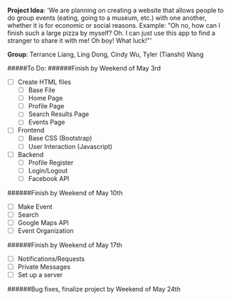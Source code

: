 **Project Idea**: 'We are planning on creating a website that allows people to do group events (eating, going to a museum, etc.) with one another, whether it is for economic or social reasons.
Example: "Oh no, how can I finish such a large pizza by myself? Oh. I can just use this app to find a stranger to share it with me! Oh boy! What luck!"'

**Group**: Terrance Liang, Ling Dong, Cindy Wu, Tyler (Tianshi) Wang

#####To Do:
######Finish by Weekend of May 3rd
- [ ] Create HTML files
  -  [ ] Base File
  -  [ ] Home Page
  -  [ ] Profile Page
  -  [ ] Search Results Page
  -  [ ] Events Page
- [ ] Frontend
  -  [ ] Base CSS (Bootstrap)
  -  [ ] User Interaction (Javascript)
- [ ] Backend
  -  [ ] Profile Register
  -  [ ] Login/Logout
  -  [ ] Facebook API

######Finish by Weekend of May 10th

  -  [ ] Make Event
  -  [ ] Search
  -  [ ] Google Maps API
  -  [ ] Event Organization

######Finish by Weekend of May 17th

  -  [ ] Notifications/Requests
  -  [ ] Private Messages
- [ ] Set up a server

######Bug fixes, finalize project by Weekend of May 24th
